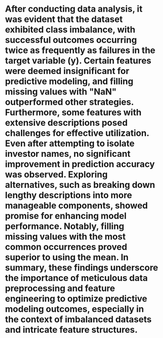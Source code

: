 # After conducting data analysis, it was evident that the dataset exhibited class imbalance, with successful outcomes occurring twice as frequently as failures in the target variable (y). Certain features were deemed insignificant for predictive modeling, and filling missing values with "NaN" outperformed other strategies. Furthermore, some features with extensive descriptions posed challenges for effective utilization. Even after attempting to isolate investor names, no significant improvement in prediction accuracy was observed. Exploring alternatives, such as breaking down lengthy descriptions into more manageable components, showed promise for enhancing model performance. Notably, filling missing values with the most common occurrences proved superior to using the mean. In summary, these findings underscore the importance of meticulous data preprocessing and feature engineering to optimize predictive modeling outcomes, especially in the context of imbalanced datasets and intricate feature structures.

